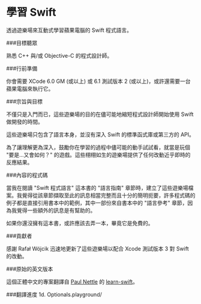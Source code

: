 學習 Swift
===========

  透過遊樂場來互動式學習蘋果電腦的 Swift 程式語言。

###目標聽眾

  熟悉 C++ 與/或 Objective-C 的程式設計師。

###行前準備

  你會需要 XCode 6.0 GM (或以上) 或 6.1 測試版本 2 (或以上)，或許還需要一台蘋果電腦來執行它。

###宗旨與目標

  不僅只是入門而已，這些遊樂場的目的在儘可能地縮短程式設計師開始使用 Swift 做開發的時間。

  這些遊樂場只包含了語言本身，並沒有深入 Swift 的標準函式庫或第三方的 API。

  為了讓理解更為深入，鼓勵你在學習的過程中儘可能的動手試試看，就當是玩個 "要是...又會如何？" 的遊戲。這些栩栩如生的遊樂場提供了任何改動近乎即時的反應結果。

###內容的程式碼

  當我在閱讀 "Swift 程式語言" 這本書的 "語言指南" 章節時，建立了這些遊樂場檔案。我覺得從該章節擷取至此的訊息相當完整而且十分的簡明扼要，許多程式碼的例子都是直接引用書本中的範例，其中一部份來自書本中的 "語言參考" 章節，因為我覺得一些額外的訊息是有幫助的。

  如果你還沒擁有這本書，或許應該去弄一本，畢竟它是免費的。

###貢獻者

  感謝 Rafał Wójcik 迅速地更新了這些遊樂場以配合 Xcode 測試版本 3 對 Swift 的改動。

###原始的英文版本

  這個正體中文的專案翻譯自 [Paul Nettle](https://github.com/nettlep) 的 [learn-swift](https://github.com/nettlep/learn-swift)。

###翻譯進度
1d. Optionals.playground/